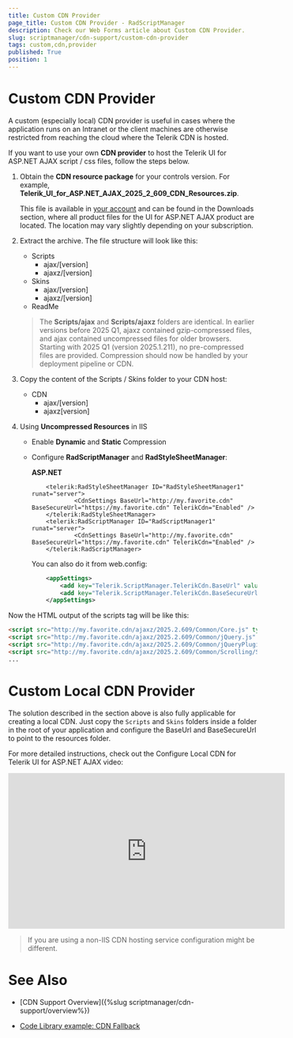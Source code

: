 ```yaml
---
title: Custom CDN Provider
page_title: Custom CDN Provider - RadScriptManager
description: Check our Web Forms article about Custom CDN Provider.
slug: scriptmanager/cdn-support/custom-cdn-provider
tags: custom,cdn,provider
published: True
position: 1
---
```


# Custom CDN Provider

A custom (especially local) CDN provider is useful in cases where the application runs on an Intranet or the client machines are otherwise restricted from reaching the cloud where the Telerik CDN is hosted.

If you want to use your own **CDN provider** to host the Telerik UI for ASP.NET AJAX script / css files, follow the steps below.

1. Obtain the **CDN resource package** for your controls version. For example, **Telerik_UI_for_ASP.NET_AJAX_2025_2_609_CDN_Resources.zip**.

	This file is available in [your account](https://www.telerik.com/account) and can be found in the Downloads section, where all product files for the UI for ASP.NET AJAX product are located. The location may vary slightly depending on your subscription.

2. Extract the archive. The file structure will look like this:
	* Scripts
		* ajax/[version]
		* ajaxz/[version]
	* Skins
		* ajax/[version]
		* ajaxz/[version]
	* ReadMe

	> The **Scripts/ajax** and **Scripts/ajaxz** folders are identical. In earlier versions before 2025 Q1, ajaxz contained gzip-compressed files, and ajax contained uncompressed files for older browsers. Starting with 2025 Q1 (version 2025.1.211), no pre-compressed files are provided. Compression should now be handled by your deployment pipeline or CDN.

4. Copy the content of the Scripts / Skins folder to your CDN host:
	* CDN
		* ajax/[version]
		* ajaxz[version]

5. Using **Uncompressed Resources** in IIS
	* Enable **Dynamic** and **Static** Compression
	* Configure **RadScriptManager** and **RadStyleSheetManager**:

		**ASP.NET**
	  	````ASP.NET
			<telerik:RadStyleSheetManager ID="RadStyleSheetManager1" runat="server">
					<CdnSettings BaseUrl="http://my.favorite.cdn" BaseSecureUrl="https://my.favorite.cdn" TelerikCdn="Enabled" />
			</telerik:RadStyleSheetManager>
			<telerik:RadScriptManager ID="RadScriptManager1" runat="server">
					<CdnSettings BaseUrl="http://my.favorite.cdn" BaseSecureUrl="https://my.favorite.cdn" TelerikCdn="Enabled" />
			</telerik:RadScriptManager>
	  	````



		You can also do it from web.config:
		````XML
			<appSettings>  
				<add key="Telerik.ScriptManager.TelerikCdn.BaseUrl" value="http://my.favorite.cdn "  />   
				<add key="Telerik.ScriptManager.TelerikCdn.BaseSecureUrl" value="https://my.favorite.cdn "  />
			</appSettings>
		````



Now the HTML output of the scripts tag will be like this:

````HTML
<script src="http://my.favorite.cdn/ajaxz/2025.2.609/Common/Core.js" type="text/javascript"></script>
<script src="http://my.favorite.cdn/ajaxz/2025.2.609/Common/jQuery.js" type="text/javascript"></script>
<script src="http://my.favorite.cdn/ajaxz/2025.2.609/Common/jQueryPlugins.js" type="text/javascript"></script>
<script src="http://my.favorite.cdn/ajaxz/2025.2.609/Common/Scrolling/ScrollingScripts.js" type="text/javascript"></script>
...
````

# Custom Local CDN Provider

The solution described in the section above is also fully applicable for creating a local CDN. Just copy the `Scripts` and `Skins` folders inside a folder in the root of your application and configure the BaseUrl and BaseSecureUrl to point to the resources folder. 

For more detailed instructions, check out the Configure Local CDN for Telerik UI for ASP.NET AJAX video: 

<iframe width="560" height="315" src="https://www.youtube.com/embed/iPcvj7Vl5TM" title="YouTube video player" frameborder="0" allow="accelerometer; autoplay; clipboard-write; encrypted-media; gyroscope; picture-in-picture" allowfullscreen></iframe>


> If you are using a non-IIS CDN hosting service configuration might be different.

# See Also

 * [CDN Support Overview]({%slug scriptmanager/cdn-support/overview%})

 * [Code Library example: CDN Fallback](https://www.telerik.com/support/code-library/cdn-fallback)
